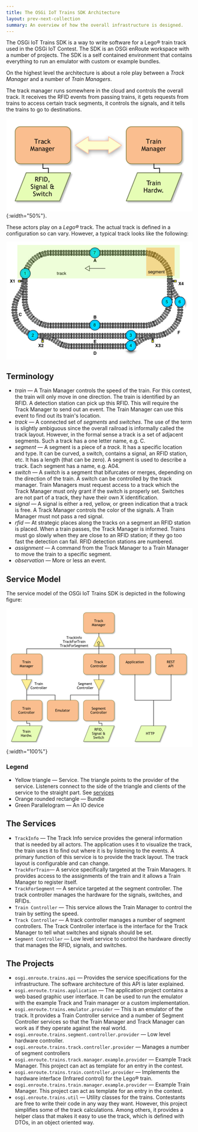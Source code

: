 ```yaml
---
title: The OSGi IoT Trains SDK Architecture
layout: prev-next-collection
summary: An overview of how the overall infrastructure is designed.
---
```


The OSGi IoT Trains SDK is a way to write software for a Lego® train track used in the OSGi IoT Contest. The SDK is an OSGi enRoute workspace with a number of projects. The SDK is a self contained environment that contains everything to run an emulator with custom or example bundles.

On the highest level the architecture is about a role play between a _Track Manager_ and a number of _Train Managers_. 


The track manager runs somewhere in the cloud and controls the overall track. It receives the RFID events from passing trains, it gets requests from trains to access certain track segments, it controls the signals, and it tells the trains to go to destinations.

![Top Level](/img/trains/track-train-relation.png){:width="50%"}.

These actors play on a _Lego®_ track. The actual track is defined in a configuration so can vary. However, a typical track looks like the following:

![Top Level](/img/trains/track.png)

## Terminology 

* *train* — A Train Manager controls the speed of the train. For this contest, the train will only move in one direction. The train is identified by an RFID. A detection station can pick up this RFID. This will require the Track Manager to send out an event. The Train Manager can use this event to find out its train's location.
* *track* — A connected set of _segments_ and _switches_.  The use of the term is slightly ambiguous since the overall railroad is informally called the track layout. However, in the formal sense a track is a set of adjacent segments. Such a track has a one letter name, e.g. C.
* *segment* — A segment is a piece of a _track_. It has a specific location and type. It can be curved, a switch, contains a signal, an RFID station, etc. It has a length (that can be zero). A segment is used to describe a track. Each segment has a name, e.g. A04.
* *switch* — A _switch_ is a segment that bifurcates or merges, depending on the direction of the train. A switch can be controlled by the track manager. Train Managers must request access to a track which the Track Manager must only grant if the switch is properly set. Switches are not part of a track, they have their own X identification.
* *signal* — A signal is either a red, yellow, or green indication that a track is free. A Track Manager controls the color of the signals. A Train Manager must not pass a red signal.  
* *rfid* — At strategic places along the tracks on a segment an RFID station is placed. When a train passes, the Track Manager is informed. Trains must go slowly when they are close to an RFID station; if they go too fast the detection can fail. RFID detection stations are numbered. 
* *assignment* — A command from the Track Manager to a Train Manager to move the train to a specific segment.
* *observation* — More or less an event.

## Service Model

The service model of the OSGi IoT Trains SDK is depicted in the following figure:

![Service Model](/img/trains/trains-service-diagram.png){:width="100%"}

### Legend

* Yellow triangle — Service. The triangle points to the provider of the service. Listeners connect to the side of the triangle and clients of the service to the straight part. See [services](/doc/215-sos.html) 
* Orange rounded rectangle — Bundle
* Green Parallelogram — An IO device

## The Services

* `TrackInfo` — The Track Info service provides the general information that is needed by all actors. The application uses it to visualize the track, the train uses it to find out where it is by listening to the events. A primary function of this service is to provide the track layout. The track layout is configurable and can change.
* `TrackForTrain`— A service specifically targeted at the Train Managers. It provides access to the assignments of the train and it allows a Train Manager to register itself. 
* `TrackForSegment` — A service targeted at the segment controller. The track controller manages the hardware for the signals, switches, and RFIDs.
* `Train Controller` — This service allows the Train Manager to control the train by setting the speed.
* `Track Controller` — A track controller manages a number of segment controllers. The Track Controller interface is the interface for the Track Manager to tell what switches and signals should be set.
* `Segment Controller` — Low level service to control the hardware directly that manages the RFID, signals, and switches. 

## The Projects

* `osgi.enroute.trains.api` — Provides the service specifications for the infrastructure. The software architecture of this API is later explained.
* `osgi.enroute.trains.application` — The application project contains a web based graphic user interface. It can be used to run the emulator with the example Track and Train manager or a custom implementation.
* `osgi.enroute.trains.emulator.provider` —  This is an emulator of the track. It provides a Train Controller service and a number of Segment Controller services so that the  Train Manager and Track Manager can work as if they operate against the real world.
* `osgi.enroute.trains.segment.controller.provider` — Low level hardware controller.
* `osgi.enroute.trains.track.controller.provider` — Manages a number of segment controllers
* `osgi.enroute.trains.track.manager.example.provider` — Example Track Manager. This project can act as template for an entry in the contest.
* `osgi.enroute.trains.train.controller.provider` — Implements the hardware interface (Infrared control) for the Lego® train.
* `osgi.enroute.trains.train.manager.example.provider` — Example Train Manager. This project can act as template for an entry in the contest.
* `osgi.enroute.trains.util` — Utility classes for the trains. Contestants are free to write their code in any way they want. However, this project simplifies some of the track calculations. Among others, it provides a helper class that makes it easy to use the track, which is defined with DTOs, in an object oriented way.





